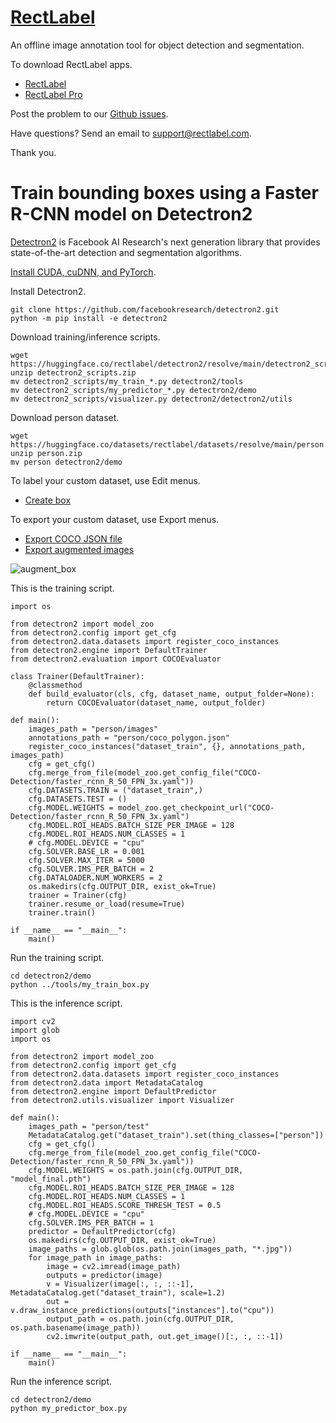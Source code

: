 # [RectLabel](https://rectlabel.com)
An offline image annotation tool for object detection and segmentation.

To download RectLabel apps.
- [RectLabel](https://apps.apple.com/app/id1210181730)
- [RectLabel Pro](https://apps.apple.com/app/id1490990105)

Post the problem to our [Github issues](https://github.com/ryouchinsa/Rectlabel-support/issues).

Have questions? Send an email to support@rectlabel.com.

Thank you.

# Train bounding boxes using a Faster R-CNN model on Detectron2
[Detectron2](https://github.com/facebookresearch/detectron2) is Facebook AI Research's next generation library that provides state-of-the-art detection and segmentation algorithms.

[Install CUDA, cuDNN, and PyTorch](https://rectlabel.com/pytorch/).

Install Detectron2.
```
git clone https://github.com/facebookresearch/detectron2.git
python -m pip install -e detectron2
```

Download training/inference scripts.
```
wget https://huggingface.co/rectlabel/detectron2/resolve/main/detectron2_scripts.zip
unzip detectron2_scripts.zip
mv detectron2_scripts/my_train_*.py detectron2/tools
mv detectron2_scripts/my_predictor_*.py detectron2/demo
mv detectron2_scripts/visualizer.py detectron2/detectron2/utils
```

Download person dataset.
```
wget https://huggingface.co/datasets/rectlabel/datasets/resolve/main/person.zip
unzip person.zip
mv person detectron2/demo
```

To label your custom dataset, use Edit menus.
- [Create box](https://rectlabel.com/edit/#create-box)

To export your custom dataset, use Export menus.
- [Export COCO JSON file](https://rectlabel.com/export/#export-coco-json-file)
- [Export augmented images](https://rectlabel.com/export/#export-augmented-images)

![augment_box](https://github.com/ryouchinsa/ryouchinsa.github.io/assets/1954306/c2115227-f23d-46f7-ae7d-02c37ee09bf6)

This is the training script.
```
import os

from detectron2 import model_zoo
from detectron2.config import get_cfg
from detectron2.data.datasets import register_coco_instances
from detectron2.engine import DefaultTrainer
from detectron2.evaluation import COCOEvaluator

class Trainer(DefaultTrainer):
    @classmethod
    def build_evaluator(cls, cfg, dataset_name, output_folder=None):
        return COCOEvaluator(dataset_name, output_folder)

def main():
    images_path = "person/images"
    annotations_path = "person/coco_polygon.json"
    register_coco_instances("dataset_train", {}, annotations_path, images_path)
    cfg = get_cfg()
    cfg.merge_from_file(model_zoo.get_config_file("COCO-Detection/faster_rcnn_R_50_FPN_3x.yaml"))
    cfg.DATASETS.TRAIN = ("dataset_train",)
    cfg.DATASETS.TEST = ()
    cfg.MODEL.WEIGHTS = model_zoo.get_checkpoint_url("COCO-Detection/faster_rcnn_R_50_FPN_3x.yaml")
    cfg.MODEL.ROI_HEADS.BATCH_SIZE_PER_IMAGE = 128
    cfg.MODEL.ROI_HEADS.NUM_CLASSES = 1
    # cfg.MODEL.DEVICE = "cpu"
    cfg.SOLVER.BASE_LR = 0.001
    cfg.SOLVER.MAX_ITER = 5000 
    cfg.SOLVER.IMS_PER_BATCH = 2
    cfg.DATALOADER.NUM_WORKERS = 2
    os.makedirs(cfg.OUTPUT_DIR, exist_ok=True)
    trainer = Trainer(cfg)
    trainer.resume_or_load(resume=True)
    trainer.train()

if __name__ == "__main__":
    main()
```

Run the training script.
```
cd detectron2/demo
python ../tools/my_train_box.py
```

This is the inference script.
```
import cv2
import glob
import os

from detectron2 import model_zoo
from detectron2.config import get_cfg
from detectron2.data.datasets import register_coco_instances
from detectron2.data import MetadataCatalog
from detectron2.engine import DefaultPredictor
from detectron2.utils.visualizer import Visualizer

def main():
    images_path = "person/test"
    MetadataCatalog.get("dataset_train").set(thing_classes=["person"])
    cfg = get_cfg()
    cfg.merge_from_file(model_zoo.get_config_file("COCO-Detection/faster_rcnn_R_50_FPN_3x.yaml"))
    cfg.MODEL.WEIGHTS = os.path.join(cfg.OUTPUT_DIR, "model_final.pth")
    cfg.MODEL.ROI_HEADS.BATCH_SIZE_PER_IMAGE = 128
    cfg.MODEL.ROI_HEADS.NUM_CLASSES = 1
    cfg.MODEL.ROI_HEADS.SCORE_THRESH_TEST = 0.5
    # cfg.MODEL.DEVICE = "cpu"
    cfg.SOLVER.IMS_PER_BATCH = 1
    predictor = DefaultPredictor(cfg)
    os.makedirs(cfg.OUTPUT_DIR, exist_ok=True)
    image_paths = glob.glob(os.path.join(images_path, "*.jpg"))
    for image_path in image_paths:
        image = cv2.imread(image_path)
        outputs = predictor(image)
        v = Visualizer(image[:, :, ::-1], MetadataCatalog.get("dataset_train"), scale=1.2)
        out = v.draw_instance_predictions(outputs["instances"].to("cpu"))
        output_path = os.path.join(cfg.OUTPUT_DIR, os.path.basename(image_path))
        cv2.imwrite(output_path, out.get_image()[:, :, ::-1])

if __name__ == "__main__":
    main()

```

Run the inference script.
```
cd detectron2/demo
python my_predictor_box.py
```


















